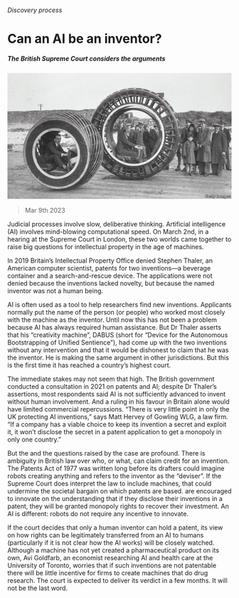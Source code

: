 ###### Discovery process

# Can an AI be an inventor? 

##### The British Supreme Court considers the arguments 

![image](images/20230311_BRP001.jpg) 

> Mar 9th 2023 

Judicial processes involve slow, deliberative thinking. Artificial intelligence (AI) involves mind-blowing computational speed. On March 2nd, in a hearing at the Supreme Court in London, these two worlds came together to raise big questions for intellectual property in the age of machines. 

In 2019 Britain’s Intellectual Property Office denied Stephen Thaler, an American computer scientist, patents for two inventions—a beverage container and a search-and-rescue device. The applications were not denied because the inventions lacked novelty, but because the named inventor was not a human being.

AI is often used as a tool to help researchers find new inventions. Applicants normally put the name of the person (or people) who worked most closely with the machine as the inventor. Until now this has not been a problem because AI has always required human assistance. But Dr Thaler asserts that his “creativity machine”, DABUS (short for “Device for the Autonomous Bootstrapping of Unified Sentience”), had come up with the two inventions without any intervention and that it would be dishonest to claim that he was the inventor. He is making the same argument in other jurisdictions. But this is the first time it has reached a country’s highest court. 

The immediate stakes may not seem that high. The British government conducted a consultation in 2021 on patents and AI; despite Dr Thaler’s assertions, most respondents said AI is not sufficiently advanced to invent without human involvement. And a ruling in his favour in Britain alone would have limited commercial repercussions. “There is very little point in only the UK protecting AI inventions,” says Matt Hervey of Gowling WLG, a law firm. “If a company has a viable choice to keep its invention a secret and exploit it, it won’t disclose the secret in a patent application to get a monopoly in only one country.” 

But the  and the questions raised by the case are profound. There is ambiguity in British law over who, or what, can claim credit for an invention. The Patents Act of 1977 was written long before its drafters could imagine robots creating anything and refers to the inventor as the “deviser”. If the Supreme Court does interpret the law to include machines, that could undermine the societal bargain on which patents are based.  are encouraged to innovate on the understanding that if they disclose their inventions in a patent, they will be granted monopoly rights to recover their investment. An AI is different: robots do not require any incentive to innovate. 

If the court decides that only a human inventor can hold a patent, its view on how rights can be legitimately transferred from an AI to humans (particularly if it is not clear how the AI works) will be closely watched. Although a machine has not yet created a pharmaceutical product on its own, Avi Goldfarb, an economist researching AI and health care at the University of Toronto, worries that if such inventions are not patentable there will be little incentive for firms to create machines that do drug research. The court is expected to deliver its verdict in a few months. It will not be the last word. 


